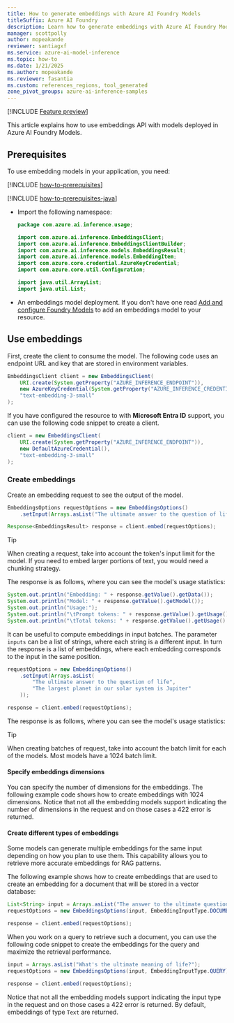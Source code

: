 ```yaml
---
title: How to generate embeddings with Azure AI Foundry Models
titleSuffix: Azure AI Foundry
description: Learn how to generate embeddings with Azure AI Foundry Models
manager: scottpolly
author: mopeakande
reviewer: santiagxf
ms.service: azure-ai-model-inference
ms.topic: how-to
ms.date: 1/21/2025
ms.author: mopeakande
ms.reviewer: fasantia
ms.custom: references_regions, tool_generated
zone_pivot_groups: azure-ai-inference-samples
---
```


[!INCLUDE [Feature preview](~/reusable-content/ce-skilling/azure/includes/ai-studio/includes/feature-preview.md)]

This article explains how to use embeddings API with models deployed in Azure AI Foundry Models.

## Prerequisites

To use embedding models in your application, you need:

[!INCLUDE [how-to-prerequisites](../how-to-prerequisites.md)]

[!INCLUDE [how-to-prerequisites-java](../how-to-prerequisites-java.md)]

* Import the following namespace:
  
  ```java
  package com.azure.ai.inference.usage;
  
  import com.azure.ai.inference.EmbeddingsClient;
  import com.azure.ai.inference.EmbeddingsClientBuilder;
  import com.azure.ai.inference.models.EmbeddingsResult;
  import com.azure.ai.inference.models.EmbeddingItem;
  import com.azure.core.credential.AzureKeyCredential;
  import com.azure.core.util.Configuration;
  
  import java.util.ArrayList;
  import java.util.List;
  ```

* An embeddings model deployment. If you don't have one read [Add and configure Foundry Models](../../how-to/create-model-deployments.md) to add an embeddings model to your resource.

## Use embeddings

First, create the client to consume the model. The following code uses an endpoint URL and key that are stored in environment variables.


```java
EmbeddingsClient client = new EmbeddingsClient(
    URI.create(System.getProperty("AZURE_INFERENCE_ENDPOINT")),
    new AzureKeyCredential(System.getProperty("AZURE_INFERENCE_CREDENTIAL")),
    "text-embedding-3-small"
);
```

If you have configured the resource to with **Microsoft Entra ID** support, you can use the following code snippet to create a client.


```java
client = new EmbeddingsClient(
    URI.create(System.getProperty("AZURE_INFERENCE_ENDPOINT")),
    new DefaultAzureCredential(),
    "text-embedding-3-small"
);
```

### Create embeddings

Create an embedding request to see the output of the model.

```java
EmbeddingsOptions requestOptions = new EmbeddingsOptions()
    .setInput(Arrays.asList("The ultimate answer to the question of life"));

Response<EmbeddingsResult> response = client.embed(requestOptions);
```

> [!TIP]
> When creating a request, take into account the token's input limit for the model. If you need to embed larger portions of text, you would need a chunking strategy.

The response is as follows, where you can see the model's usage statistics:


```java
System.out.println("Embedding: " + response.getValue().getData());
System.out.println("Model: " + response.getValue().getModel());
System.out.println("Usage:");
System.out.println("\tPrompt tokens: " + response.getValue().getUsage().getPromptTokens());
System.out.println("\tTotal tokens: " + response.getValue().getUsage().getTotalTokens());
```

It can be useful to compute embeddings in input batches. The parameter `inputs` can be a list of strings, where each string is a different input. In turn the response is a list of embeddings, where each embedding corresponds to the input in the same position.


```java
requestOptions = new EmbeddingsOptions()
    .setInput(Arrays.asList(
        "The ultimate answer to the question of life", 
        "The largest planet in our solar system is Jupiter"
    ));

response = client.embed(requestOptions);
```

The response is as follows, where you can see the model's usage statistics:

> [!TIP]
> When creating batches of request, take into account the batch limit for each of the models. Most models have a 1024 batch limit.

#### Specify embeddings dimensions

You can specify the number of dimensions for the embeddings. The following example code shows how to create embeddings with 1024 dimensions. Notice that not all the embedding models support indicating the number of dimensions in the request and on those cases a 422 error is returned.

#### Create different types of embeddings

Some models can generate multiple embeddings for the same input depending on how you plan to use them. This capability allows you to retrieve more accurate embeddings for RAG patterns. 

The following example shows how to create embeddings that are used to create an embedding for a document that will be stored in a vector database:


```java
List<String> input = Arrays.asList("The answer to the ultimate question of life, the universe, and everything is 42");
requestOptions = new EmbeddingsOptions(input, EmbeddingInputType.DOCUMENT);

response = client.embed(requestOptions);
```

When you work on a query to retrieve such a document, you can use the following code snippet to create the embeddings for the query and maximize the retrieval performance.


```java
input = Arrays.asList("What's the ultimate meaning of life?");
requestOptions = new EmbeddingsOptions(input, EmbeddingInputType.QUERY);

response = client.embed(requestOptions);
```

Notice that not all the embedding models support indicating the input type in the request and on those cases a 422 error is returned. By default, embeddings of type `Text` are returned.
